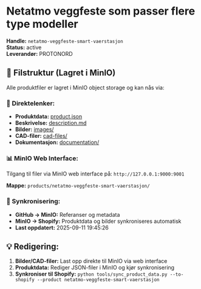 # Netatmo veggfeste som passer flere type modeller

**Handle:** `netatmo-veggfeste-smart-vaerstasjon`  
**Status:** active  
**Leverandør:** PROTONORD

## 📁 Filstruktur (Lagret i MinIO)

Alle produktfiler er lagret i MinIO object storage og kan nås via:

### 🔗 Direktelenker:
- **Produktdata:** [product.json](http://127.0.0.1:9000/products/netatmo-veggfeste-smart-vaerstasjon/product.json)
- **Beskrivelse:** [description.md](http://127.0.0.1:9000/products/netatmo-veggfeste-smart-vaerstasjon/description.md)
- **Bilder:** [images/](http://127.0.0.1:9000/products/netatmo-veggfeste-smart-vaerstasjon/images/)
- **CAD-filer:** [cad-files/](http://127.0.0.1:9000/products/netatmo-veggfeste-smart-vaerstasjon/cad-files/)
- **Dokumentasjon:** [documentation/](http://127.0.0.1:9000/products/netatmo-veggfeste-smart-vaerstasjon/documentation/)

### 📊 MinIO Web Interface:
Tilgang til filer via MinIO web interface på:
`http://127.0.0.1:9000:9001`

**Mappe:** `products/netatmo-veggfeste-smart-vaerstasjon/`

### 🔄 Synkronisering:
- **GitHub → MinIO:** Referanser og metadata
- **MinIO → Shopify:** Produktdata og bilder synkroniseres automatisk
- **Last oppdatert:** 2025-09-11 19:45:26

## 💡 Redigering:
1. **Bilder/CAD-filer:** Last opp direkte til MinIO via web interface
2. **Produktdata:** Rediger JSON-filer i MinIO og kjør synkronisering
3. **Synkroniser til Shopify:** `python tools/sync_product_data.py --to-shopify --product netatmo-veggfeste-smart-vaerstasjon`
